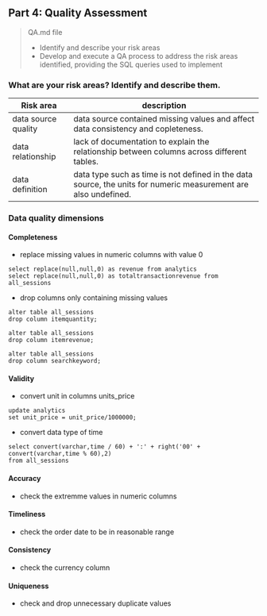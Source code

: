 ## Part 4: Quality Assessment

>QA.md file
>
>* Identify and describe your risk areas
>* Develop and execute a QA process to address the risk areas identified, providing the SQL queries used to implement

### What are your risk areas? Identify and describe them.
| Risk area  | description |
| ------------- | ------------- |
| data source quality  | data source contained missing values and affect data consistency and copleteness.|
| data relationship  | lack of documentation to explain the relationship between columns across different tables.  |
| data definition  | data type such as time is not defined in the data source, the units for numeric measurement are also undefined. |


### Data quality dimensions

#### Completeness

* replace missing values in numeric columns with value 0
```
select replace(null,null,0) as revenue from analytics
select replace(null,null,0) as totaltransactionrevenue from all_sessions
```
* drop columns only containing missing values
```
alter table all_sessions
drop column itemquantity;

alter table all_sessions
drop column itemrevenue;

alter table all_sessions
drop column searchkeyword;

```

#### Validity

* convert unit in columns units_price
```
update analytics
set unit_price = unit_price/1000000;
```
* convert data type of time 
```
select convert(varchar,time / 60) + ':' + right('00' + convert(varchar,time % 60),2)
from all_sessions
```

#### Accuracy
* check the extremme values in numeric columns

#### Timeliness
* check the order date to be in reasonable range

#### Consistency
* check the currency column

#### Uniqueness
* check and drop unnecessary duplicate values


